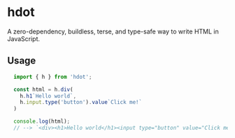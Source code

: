 # hdot

A zero-dependency, buildless, terse, and type-safe way to write HTML in JavaScript.

## Usage

```js
  import { h } from 'hdot';

  const html = h.div(
    h.h1`Hello world`,
    h.input.type('button').value`Click me!`
  )

  console.log(html);
  // --> `<div><h1>Hello world</h1><input type="button" value="Click me!"></div>`
```